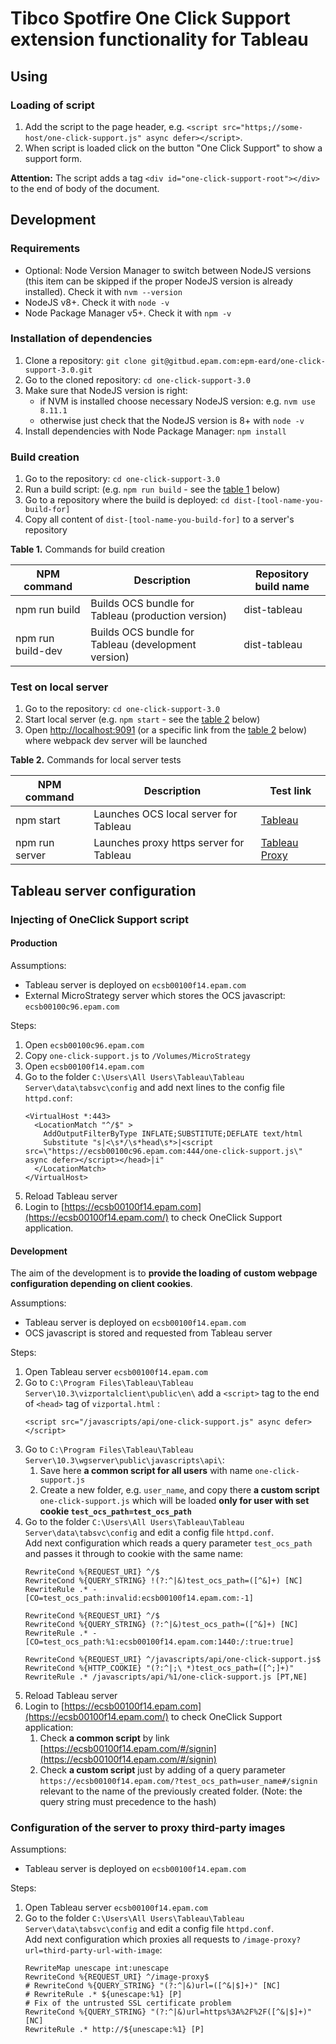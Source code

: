 # Tibco Spotfire One Click Support extension functionality for Tableau

## Using

### Loading of script
1. Add the script to the page header, e.g. `<script src="https;//some-host/one-click-support.js" async defer></script>`.
2. When script is loaded click on the button "One Click Support" to show a support form.

**Attention:**
The script adds a tag `<div id="one-click-support-root"></div>` to the end of body of the document. 


## Development

### Requirements
* Optional: Node Version Manager to switch between NodeJS versions (this item can be skipped if the proper NodeJS version is already installed). Check it with `nvm --version`
* NodeJS v8+. Check it with `node -v`
* Node Package Manager v5+. Check it with `npm -v`

### Installation of dependencies
1. Clone a repository: `git clone git@gitbud.epam.com:epm-eard/one-click-support-3.0.git`
2. Go to the cloned repository: `cd one-click-support-3.0`
3. Make sure that NodeJS version is right:
    * if NVM is installed choose necessary NodeJS version: e.g. `nvm use 8.11.1`
    * otherwise just check that the NodeJS version is 8+ with `node -v`
4. Install dependencies with Node Package Manager: `npm install`

### Build creation
1. Go to the repository: `cd one-click-support-3.0`
2. Run a build script: (e.g. `npm run build` - see the [table 1](#table-1) below) 
3. Go to a repository where the build is deployed: `cd dist-[tool-name-you-build-for]`
4. Copy all content of `dist-[tool-name-you-build-for]` to a server's repository

<a name="table-1"></a>**Table 1.** Commands for build creation

 NPM command                 | Description                                         | Repository build name
---------------------------- |---------------------------------------------------- | ---------------------
 npm run build               | Builds OCS bundle for Tableau (production version)  | dist-tableau
 npm run build-dev           | Builds OCS bundle for Tableau (development version) | dist-tableau


### Test on local server
1. Go to the repository: `cd one-click-support-3.0`
2. Start local server (e.g. `npm start` - see the [table 2](#table-2) below) 
3. Open <http://localhost:9091> (or a specific link from the [table 2](#table-2) below) where webpack dev server will be launched 



<a name="table-2"></a>**Table 2.** Commands for local server tests

 NPM command                 | Description                                    | Test link
---------------------------- |----------------------------------------------- | -----------------------------------------------
 npm start                   | Launches OCS local server for Tableau          | [Tableau](http://localhost:9091/tableau.html)
 npm run server              | Launches proxy https server for Tableau        | [Tableau Proxy](https://localhost:9091/tableau.html)



## Tableau server configuration

### Injecting of OneClick Support script

#### Production

Assumptions:
- Tableau server is deployed on `ecsb00100f14.epam.com`
- External MicroStrategy server which stores the OCS javascript: `ecsb00100c96.epam.com`

Steps:
1. Open `ecsb00100c96.epam.com`
2. Copy `one-click-support.js` to `/Volumes/MicroStrategy`
3. Open `ecsb00100f14.epam.com`
4. Go to the folder `C:\Users\All Users\Tableau\Tableau Server\data\tabsvc\config` and add next lines to the config file `httpd.conf`:
    ```
    <VirtualHost *:443>
      <LocationMatch "^/$" >
        AddOutputFilterByType INFLATE;SUBSTITUTE;DEFLATE text/html
        Substitute "s|<\s*/\s*head\s*>|<script src=\"https://ecsb00100c96.epam.com:444/one-click-support.js\" async defer></script></head>|i"
      </LocationMatch>
    </VirtualHost>
    ```
5. Reload Tableau server
6. Login to [https://ecsb00100f14.epam.com](https://ecsb00100f14.epam.com/) to check OneClick Support application.

#### Development

The aim of the development is to __provide the loading of custom webpage configuration depending on client cookies__.

Assumptions:
- Tableau server is deployed on `ecsb00100f14.epam.com`
- OCS javascript is stored and requested from  Tableau server

Steps:
1. Open Tableau server `ecsb00100f14.epam.com`
2. Go to `C:\Program Files\Tableau\Tableau Server\10.3\vizportalclient\public\en\` add a `<script>` tag to the end of `<head>` tag of `vizportal.html` :
   ```
   <script src="/javascripts/api/one-click-support.js" async defer></script>
   ```
3. Go to `C:\Program Files\Tableau\Tableau Server\10.3\wgserver\public\javascripts\api\`:
   1. Save here **a common script for all users** with name `one-click-support.js`
   2. Create a new folder, e.g. `user_name`, and copy there **a custom script** `one-click-support.js` which will be loaded 
      **only for user with set cookie `test_ocs_path=test_ocs_path`**
4. Go to the folder `C:\Users\All Users\Tableau\Tableau Server\data\tabsvc\config` and edit a config file `httpd.conf`.  
   Add next configuration which reads a query parameter `test_ocs_path` and passes it through to cookie with the same name:
    ```
    RewriteCond %{REQUEST_URI} ^/$
    RewriteCond %{QUERY_STRING} !(?:^|&)test_ocs_path=([^&]+) [NC]
    RewriteRule .* - [CO=test_ocs_path:invalid:ecsb00100f14.epam.com:-1]
    
    RewriteCond %{REQUEST_URI} ^/$
    RewriteCond %{QUERY_STRING} (?:^|&)test_ocs_path=([^&]+) [NC]
    RewriteRule .* - [CO=test_ocs_path:%1:ecsb00100f14.epam.com:1440:/:true:true]
    
    RewriteCond %{REQUEST_URI} ^/javascripts/api/one-click-support.js$
    RewriteCond %{HTTP_COOKIE} "(?:^|;\ *)test_ocs_path=([^;]+)"
    RewriteRule .* /javascripts/api/%1/one-click-support.js [PT,NE]
    ```
5. Reload Tableau server
6. Login to [https://ecsb00100f14.epam.com](https://ecsb00100f14.epam.com/) to check OneClick Support application:
   1. Check **a common script** by link [https://ecsb00100f14.epam.com/#/signin](https://ecsb00100f14.epam.com/#/signin)
   2. Check **a custom script** just by adding of a query parameter `https://ecsb00100f14.epam.com/?test_ocs_path=user_name#/signin`
      relevant to the name of the previously created folder. (Note: the query string must precedence to the hash)

### Configuration of the server to proxy third-party images

Assumptions:
- Tableau server is deployed on `ecsb00100f14.epam.com`

Steps:
1. Open Tableau server `ecsb00100f14.epam.com`
2. Go to the folder `C:\Users\All Users\Tableau\Tableau Server\data\tabsvc\config` and edit a config file `httpd.conf`.  
   Add next configuration which proxies all requests to `/image-proxy?url=third-party-url-with-image`:
    ```
    RewriteMap unescape int:unescape
    RewriteCond %{REQUEST_URI} ^/image-proxy$
    # RewriteCond %{QUERY_STRING} "(?:^|&)url=([^&|$]+)" [NC]
    # RewriteRule .* ${unescape:%1} [P]
    # Fix of the untrusted SSL certificate problem
    RewriteCond %{QUERY_STRING} "(?:^|&)url=https%3A%2F%2F([^&|$]+)" [NC]
    RewriteRule .* http://${unescape:%1} [P]
    ```

